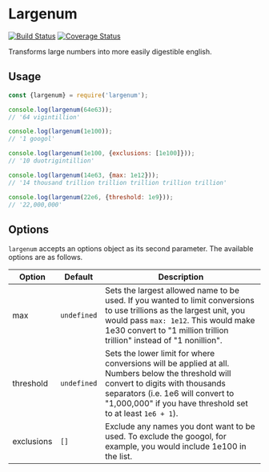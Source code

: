# Largenum

[![Build Status](https://travis-ci.com/fiso/largenum.svg?branch=master)](https://travis-ci.com/fiso/largenum)
[![Coverage Status](https://coveralls.io/repos/github/fiso/largenum/badge.svg?branch=master)](https://coveralls.io/github/fiso/largenum?branch=master)

Transforms large numbers into more easily digestible english.

## Usage

```js
const {largenum} = require('largenum');

console.log(largenum(64e63));
// '64 vigintillion'

console.log(largenum(1e100));
// '1 googol'

console.log(largenum(1e100, {exclusions: [1e100]}));
// '10 duotrigintillion'

console.log(largenum(14e63, {max: 1e12}));
// '14 thousand trillion trillion trillion trillion trillion'

console.log(largenum(22e6, {threshold: 1e9}));
// '22,000,000'
```

## Options

`largenum` accepts an options object as its second parameter. The available options are as follows.

Option        | Default     | Description
------------- |-------------| ---
max           | `undefined` | Sets the largest allowed name to be used. If you wanted to limit conversions to use trillions as the largest unit, you would pass `max: 1e12`. This would make 1e30 convert to "1 million trillion trillion" instead of "1 nonillion".
threshold     | `undefined` | Sets the lower limit for where conversions will be applied at all. Numbers below the threshold will convert to digits with thousands separators (i.e. 1e6 will convert to "1,000,000" if you have threshold set to at least `1e6 + 1`).
exclusions    | `[]`        | Exclude any names you dont want to be used. To exclude the googol, for example, you would include 1e100 in the list.
